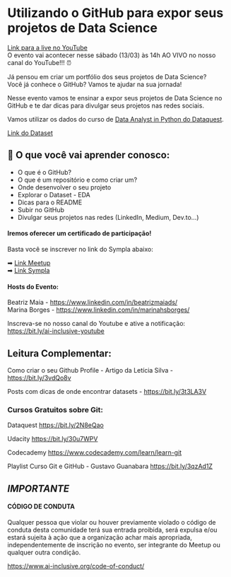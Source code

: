 # Utilizando o GitHub para expor seus projetos de Data Science

[Link para a live no YouTube](https://www.youtube.com/watch?v=Kkco06E_ZOY)  
O evento vai acontecer nesse sábado (13/03) às 14h AO VIVO no nosso canal do YouTube!!! ⏰

Já pensou em criar um portfólio dos seus projetos de Data Science?  
Você já conhece o GitHub? Vamos te ajudar na sua jornada!  

Nesse evento vamos te ensinar a expor seus projetos de Data Science no GitHub e te dar dicas para divulgar seus projetos nas redes sociais.

Vamos utilizar os dados do curso de [Data Analyst in Python do Dataquest](https://www.dataquest.io/path/data-analyst/).

[Link do Dataset](https://data.world/data-society/used-cars-data)


## 📝 O que você vai aprender conosco:

- O que é o GitHub?
- O que é um repositório e como criar um?
- Onde desenvolver o seu projeto
- Explorar o Dataset - EDA
- Dicas para o README
- Subir no GitHub
- Divulgar seus projetos nas redes (LinkedIn, Medium, Dev.to…)

#### Iremos oferecer um certificado de participação!  
Basta você se inscrever no link do Sympla abaixo:

➡ [Link Meetup](https://bit.ly/evento1303-meetup)  
➡ [Link Sympla](https://bit.ly/evento1303-sympla)


#### Hosts do Evento:

Beatriz Maia - https://www.linkedin.com/in/beatrizmaiads/  
Marina Borges - https://www.linkedin.com/in/marinahsborges/





Inscreva-se no nosso canal do Youtube e ative a notificação: https://bit.ly/ai-inclusive-youtube




## Leitura Complementar:

Como criar o seu Github Profile - Artigo da Letícia Silva - https://bit.ly/3vdQo8v

Posts com dicas de onde encontrar datasets - https://bit.ly/3t3LA3V

### Cursos Gratuitos sobre Git:

Dataquest
https://bit.ly/2N8eQao

Udacity
https://bit.ly/30u7WPV

Codecademy
https://www.codecademy.com/learn/learn-git

Playlist Curso Git e GitHub - Gustavo Guanabara
https://bit.ly/3qzAd1Z








## *IMPORTANTE*

#### CÓDIGO DE CONDUTA
Qualquer pessoa que violar ou houver previamente violado o código de conduta desta comunidade terá sua entrada proibida, será expulsa e/ou estará sujeita à ação que a organização achar mais apropriada, independentemente de inscrição no evento, ser integrante do Meetup ou qualquer outra condição.

https://www.ai-inclusive.org/code-of-conduct/
